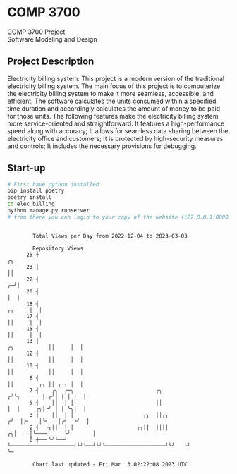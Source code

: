 # COMP 3700
COMP 3700 Project  
Software Modeling and Design
## Project Description
Electricity billing system: This project is a modern version of the traditional electricity billing system. The main focus of this project is to computerize the electricity billing system to make it more seamless, accessible, and efficient. The software calculates the units consumed within a specified time duration and accordingly calculates the amount of money to be paid for those units. The following features make the electricity billing system more service-oriented and straightforward: It features a high-performance speed along with accuracy; It allows for seamless data sharing between the electricity office and customers; It is protected by high-security measures and controls; It includes the necessary provisions for debugging.

## Start-up
```bash
# First have python installed
pip install poetry
poetry install
cd elec_billing
python manage.py runserver
# from there you can login to your copy of the website (127.0.0.1:8000), default creds are admin/admin
```

```

        Total Views per Day from 2022-12-04 to 2023-03-03

        Repository Views
      25 ┼                                                                                      ╭╮
      23 ┤                                                                                      ││
      22 ┤                                                                                    ╭─╯│
      20 ┤                                                                                    │  │
      18 ┤                                                                             ╭╮     │  │
      17 ┤                                                                             ││     │  │
      15 ┤                                                                             ││     │  │
      13 ┤                                                                ╭╮           ││     │  │
      12 ┤                                                                ││           ││     │  │
      10 ┤                                                                ││           ││     │  │
       8 ┤                                                                ││        ╭╮ ││ ╭─╮ │  │
       7 ┤    ╭╮  ╭─╮                          ╭╮                        ╭╯╰╮       ││╭╯│ │ │ │  │
       5 ┤    ││  │ │                          ││                        │  │     ╭╮│╰╯ │ │ ╰╮│  │
       3 ┤    ││  │ │                      ╭╮  ││╭╮                     ╭╯  │╭╮   │╰╯   │╭╯  ╰╯  │
       2 ┤  ╭╮││  │ │                    ╭╮││  ││││                   ╭╮│   ││╰───╯     ╰╯       │
       0 ┼──╯╰╯╰──╯ ╰────────────────────╯╰╯╰──╯╰╯╰───────────────────╯╰╯   ╰╯                   ╰─

        Chart last updated - Fri Mar  3 02:22:08 2023 UTC
        
```
